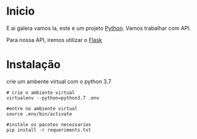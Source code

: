 # Inicio

E ai galera vamos la, este e um projeto [Python](https://www.python.org/).
Vamos trabalhar com API.

Para nossa API, iremos utilizar o [Flask](https://flask.palletsprojects.com/en/1.1.x/)

# Instalação

crie um ambente virtual com o python 3.7

````
# crie o ambiente virtual
virtualenv --python=python3.7 .env

#entre no ambiente virtual
source .env/bin/activate

#instale os pacotes necessarios
pip install -r requeriments.txt

````

